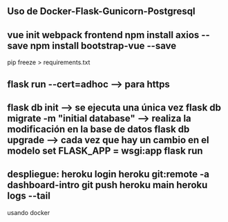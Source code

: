Uso de Docker-Flask-Gunicorn-Postgresql
----------------------------------------
vue init webpack frontend
npm install axios --save
npm install bootstrap-vue --save
----------------------------------------
pip freeze > requirements.txt

flask run --cert=adhoc --> para https
----------------------------------------
flask db init --> se ejecuta una única vez
flask db migrate -m "initial database" --> realiza la modificación en la base de datos
flask db upgrade --> cada vez que hay un cambio en el modelo
set FLASK_APP = wsgi:app
flask run
----------------------------------------
despliegue:
heroku login
heroku git:remote -a dashboard-intro
git push heroku main
heroku logs --tail
----------------------------------------
usando docker

